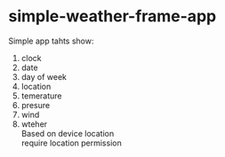 # simple-weather-frame-app
Simple app tahts show:  
1. clock
2. date
3. day of week
4. location
5. temerature
6. presure
7. wind
8. wteher  
Based on device location  
require location permission  
